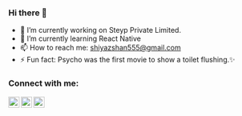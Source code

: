 ### Hi there 👋

- 🔭 I’m currently working on Steyp Private Limited.
- 🌱 I’m currently learning React Native
- 📫 How to reach me: shiyazshan555@gmail.com
- ⚡ Fun fact: Psycho was the first movie to show a toilet flushing.✨

### Connect with me:

[<img align="left" alt="codeSTACKr | Twitter" width="22px" src="https://cdn.jsdelivr.net/npm/simple-icons@v3/icons/twitter.svg" />][twitter]
[<img align="left" alt="codeSTACKr | LinkedIn" width="22px" src="https://cdn.jsdelivr.net/npm/simple-icons@v3/icons/linkedin.svg" />][linkedin]
[<img align="left" alt="codeSTACKr | Instagram" width="22px" src="https://cdn.jsdelivr.net/npm/simple-icons@v3/icons/instagram.svg" />][instagram]

<br />

[twitter]: https://twitter.com/Mohamme96796349
[instagram]: https://www.instagram.com/shiyaz_shan/
[linkedin]: https://www.linkedin.com/in/mohammed-shiyas/

